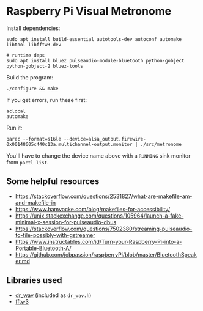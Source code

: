 # Raspberry Pi Visual Metronome

Install dependencies:
```
sudo apt install build-essential autotools-dev autoconf automake libtool libfftw3-dev

# runtime deps
sudo apt install bluez pulseaudio-module-bluetooth python-gobject python-gobject-2 bluez-tools
```

Build the program:
```
./configure && make
```

If you get errors, run these first:
```
aclocal
automake
```

Run it:
```
parec --format=s16le --device=alsa_output.firewire-0x00148605c440c13a.multichannel-output.monitor | ./src/metronome
```

You'll have to change the device name above with a `RUNNING` sink monitor from `pactl list`.

## Some helpful resources

* https://stackoverflow.com/questions/2531827/what-are-makefile-am-and-makefile-in
* https://www.hamvocke.com/blog/makefiles-for-accessibility/
* https://unix.stackexchange.com/questions/105964/launch-a-fake-minimal-x-session-for-pulseaudio-dbus
* https://stackoverflow.com/questions/7502380/streaming-pulseaudio-to-file-possibly-with-gstreamer
* https://www.instructables.com/id/Turn-your-Raspberry-Pi-into-a-Portable-Bluetooth-A/
* https://github.com/jobpassion/raspberryPi/blob/master/BluetoothSpeaker.md

## Libraries used

* [dr_wav](https://mackron.github.io/dr_wav) (included as `dr_wav.h`)
* [fftw3](http://www.fftw.org/)
